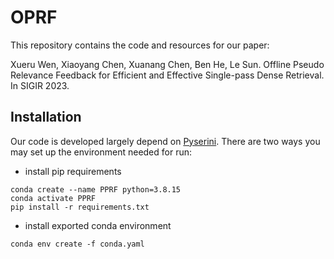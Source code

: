 # OPRF

This repository contains the code and resources for our paper:

Xueru Wen, Xiaoyang Chen, Xuanang Chen, Ben He, Le Sun. Offline Pseudo Relevance Feedback for Efficient and Effective Single-pass Dense Retrieval. In SIGIR 2023.

## Installation

Our code is developed largely depend on [Pyserini](https://github.com/castorini/pyserini/).
There are two ways you may set up the environment needed for run:

- install pip requirements

```shell
conda create --name PPRF python=3.8.15
conda activate PPRF
pip install -r requirements.txt
```

- install exported conda environment

```shell
conda env create -f conda.yaml
```

